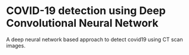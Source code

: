 # COVID-19 detection using Deep Convolutional Neural Network 
A deep neural network based approach to detect covid19 using CT scan images.
